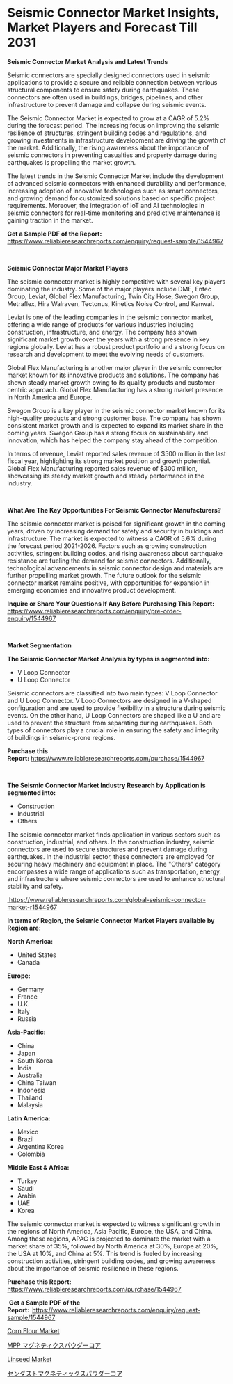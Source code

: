 <p><h1>Seismic Connector Market Insights, Market Players and Forecast Till 2031</h1></p><p><strong>Seismic Connector Market Analysis and Latest Trends</strong></p>
<p><p>Seismic connectors are specially designed connectors used in seismic applications to provide a secure and reliable connection between various structural components to ensure safety during earthquakes. These connectors are often used in buildings, bridges, pipelines, and other infrastructure to prevent damage and collapse during seismic events.</p><p>The Seismic Connector Market is expected to grow at a CAGR of 5.2% during the forecast period. The increasing focus on improving the seismic resilience of structures, stringent building codes and regulations, and growing investments in infrastructure development are driving the growth of the market. Additionally, the rising awareness about the importance of seismic connectors in preventing casualties and property damage during earthquakes is propelling the market growth.</p><p>The latest trends in the Seismic Connector Market include the development of advanced seismic connectors with enhanced durability and performance, increasing adoption of innovative technologies such as smart connectors, and growing demand for customized solutions based on specific project requirements. Moreover, the integration of IoT and AI technologies in seismic connectors for real-time monitoring and predictive maintenance is gaining traction in the market.</p></p>
<p><strong>Get a Sample PDF of the Report:&nbsp;</strong> <a href="https://www.reliableresearchreports.com/enquiry/request-sample/1544967">https://www.reliableresearchreports.com/enquiry/request-sample/1544967</a></p>
<p>&nbsp;</p>
<p><strong>Seismic Connector Major Market Players</strong></p>
<p><p>The seismic connector market is highly competitive with several key players dominating the industry. Some of the major players include DME, Entec Group, Leviat, Global Flex Manufacturing, Twin City Hose, Swegon Group, Metraflex, Hira Walraven, Tectonus, Kinetics Noise Control, and Kanwal.</p><p>Leviat is one of the leading companies in the seismic connector market, offering a wide range of products for various industries including construction, infrastructure, and energy. The company has shown significant market growth over the years with a strong presence in key regions globally. Leviat has a robust product portfolio and a strong focus on research and development to meet the evolving needs of customers.</p><p>Global Flex Manufacturing is another major player in the seismic connector market known for its innovative products and solutions. The company has shown steady market growth owing to its quality products and customer-centric approach. Global Flex Manufacturing has a strong market presence in North America and Europe.</p><p>Swegon Group is a key player in the seismic connector market known for its high-quality products and strong customer base. The company has shown consistent market growth and is expected to expand its market share in the coming years. Swegon Group has a strong focus on sustainability and innovation, which has helped the company stay ahead of the competition.</p><p>In terms of revenue, Leviat reported sales revenue of $500 million in the last fiscal year, highlighting its strong market position and growth potential. Global Flex Manufacturing reported sales revenue of $300 million, showcasing its steady market growth and steady performance in the industry.</p></p>
<p>&nbsp;</p>
<p><strong>What Are The Key Opportunities For Seismic Connector Manufacturers?</strong></p>
<p><p>The seismic connector market is poised for significant growth in the coming years, driven by increasing demand for safety and security in buildings and infrastructure. The market is expected to witness a CAGR of 5.6% during the forecast period 2021-2026. Factors such as growing construction activities, stringent building codes, and rising awareness about earthquake resistance are fueling the demand for seismic connectors. Additionally, technological advancements in seismic connector design and materials are further propelling market growth. The future outlook for the seismic connector market remains positive, with opportunities for expansion in emerging economies and innovative product development.</p></p>
<p><strong>Inquire or Share Your Questions If Any Before Purchasing This Report:</strong> <a href="https://www.reliableresearchreports.com/enquiry/pre-order-enquiry/1544967">https://www.reliableresearchreports.com/enquiry/pre-order-enquiry/1544967</a></p>
<p>&nbsp;</p>
<p><strong>Market Segmentation</strong></p>
<p><strong>The Seismic Connector Market Analysis by types is segmented into:</strong></p>
<p><ul><li>V Loop Connector</li><li>U Loop Connector</li></ul></p>
<p><p>Seismic connectors are classified into two main types: V Loop Connector and U Loop Connector. V Loop Connectors are designed in a V-shaped configuration and are used to provide flexibility in a structure during seismic events. On the other hand, U Loop Connectors are shaped like a U and are used to prevent the structure from separating during earthquakes. Both types of connectors play a crucial role in ensuring the safety and integrity of buildings in seismic-prone regions.</p></p>
<p><strong>Purchase this Report:&nbsp;</strong><a href="https://www.reliableresearchreports.com/purchase/1544967">https://www.reliableresearchreports.com/purchase/1544967</a></p>
<p>&nbsp;</p>
<p><strong>The Seismic Connector Market Industry Research by Application is segmented into:</strong></p>
<p><ul><li>Construction</li><li>Industrial</li><li>Others</li></ul></p>
<p><p>The seismic connector market finds application in various sectors such as construction, industrial, and others. In the construction industry, seismic connectors are used to secure structures and prevent damage during earthquakes. In the industrial sector, these connectors are employed for securing heavy machinery and equipment in place. The "Others" category encompasses a wide range of applications such as transportation, energy, and infrastructure where seismic connectors are used to enhance structural stability and safety.</p></p>
<p><a href="https://www.reliableresearchreports.com/global-seismic-connector-market-r1544967">&nbsp;https://www.reliableresearchreports.com/global-seismic-connector-market-r1544967</a></p>
<p><strong>In terms of Region, the Seismic Connector Market Players available by Region are:</strong></p>
<p>
    <p> <strong> North America: </strong>
        <ul>
            <li>United States</li>
            <li>Canada</li>
        </ul>
        </p> 
    <p> <strong> Europe: </strong>
        <ul>
            <li>Germany</li>
            <li>France</li>
            <li>U.K.</li>
            <li>Italy</li>
            <li>Russia</li>
        </ul>
        </p> 
    <p> <strong> Asia-Pacific: </strong>
        <ul>
            <li>China</li>
            <li>Japan</li>
            <li>South Korea</li>
            <li>India</li>
            <li>Australia</li>
            <li>China Taiwan</li>
            <li>Indonesia</li>
            <li>Thailand</li>
            <li>Malaysia</li>
        </ul>
        </p> 
    <p> <strong> Latin America: </strong>
        <ul>
            <li>Mexico</li>
            <li>Brazil</li>
            <li>Argentina Korea</li>
            <li>Colombia</li>
        </ul>
        </p> 
    <p> <strong> Middle East & Africa: </strong>
        <ul>
            <li>Turkey</li>
            <li>Saudi</li>
            <li>Arabia</li>
            <li>UAE</li>
            <li>Korea</li>
        </ul>
    </p>
    </p>
<p><p>The seismic connector market is expected to witness significant growth in the regions of North America, Asia Pacific, Europe, the USA, and China. Among these regions, APAC is projected to dominate the market with a market share of 35%, followed by North America at 30%, Europe at 20%, the USA at 10%, and China at 5%. This trend is fueled by increasing construction activities, stringent building codes, and growing awareness about the importance of seismic resilience in these regions.</p></p>
<p><strong>Purchase this Report: </strong><a href="https://www.reliableresearchreports.com/purchase/1544967">https://www.reliableresearchreports.com/purchase/1544967</a></p>
<p>&nbsp;<strong>Get a Sample PDF of the Report:&nbsp;&nbsp;</strong><a href="https://www.reliableresearchreports.com/enquiry/request-sample/1544967">https://www.reliableresearchreports.com/enquiry/request-sample/1544967</a></p>
<p><strong></strong></p>
<p><p><a href="https://github.com/ChiragRP21/Market-Research-Report-List-5/blob/main/corn-flour-market.md">Corn Flour Market</a></p><p><a href="https://github.com/andrade7361/Market-Research-Report-List-1/blob/main/2909281154065.md">MPP マグネティクスパウダーコア</a></p><p><a href="https://github.com/eeenafisainka/Market-Research-Report-List-1/blob/main/linseed-market.md">Linseed Market</a></p><p><a href="https://github.com/RaeJenkins1952/Market-Research-Report-List-1/blob/main/5063603154066.md">センダストマグネティックスパウダーコア</a></p></p>